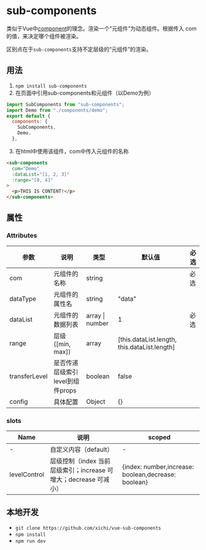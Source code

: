 # sub-components

类似于Vue中[component](https://cn.vuejs.org/v2/api/#component)的理念。渲染一个“元组件”为动态组件。根据传入 com 的值，来决定哪个组件被渲染。

区别点在于`sub-components`支持不定层级的“元组件”的渲染。

## 用法

1. `npm install sub-components`
2. 在页面中引用sub-components和元组件（以Demo为例）
```javaScript
import SubComponents from "sub-components";
import Demo from "./components/demo";
export default {
  components: {
    SubComponents,
    Demo,
  },
```
3. 在html中使用该组件，com中传入元组件的名称
```html
<sub-components
  com="Demo"
  :dataList="[1, 2, 3]"
  :range="[0, 4]"
>
  <p>THIS IS CONTENT!</p>
</sub-components>
```

## 属性

### Attributes

| 参数          | 说明                         | 类型            | 默认值                                       | 必选 |
| ------------- | ---------------------------- | --------------- | -------------------------------------------- | ---- |
| com           | 元组件的名称                 | string          |                                              | 必选 |
| dataType      | 元组件的属性名               | string          | "data"                                       |      |
| dataList      | 元组件的数据列表             | array \| number | 1                                            | 必选 |
| range         | 层级([min, max])             | array           | [this.dataList.length, this.dataList.length] |      |
| transferLevel | 是否传递层级索引level到组件props | boolean         | false                                        |      |
| config        | 具体配置                     | Object          | {}                                           |      |



### slots

| Name         | 说明                                                         | scoped                                              |
| ------------ | ------------------------------------------------------------ | --------------------------------------------------- |
| -            | 自定义内容（default）                                        | -                                                   |
| levelControl | 层级控制（index 当前层级索引；increase 可增大；decrease 可减小） | {index: number,increase: boolean,decrease: boolean} |

## 本地开发

+ `git clone https://github.com/xichi/vue-sub-components`
+ `npm install`
+ `npm run dev`
